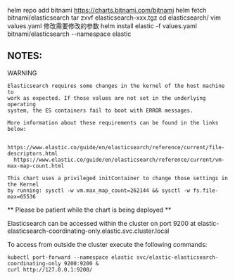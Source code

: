 helm repo add bitnami https://charts.bitnami.com/bitnami
helm fetch bitnami/elasticsearch
tar zxvf elasticsearch-xxx.tgz
cd elasticsearch/
vim values.yaml
修改需要修改的参数
helm install elastic -f values.yaml bitnami/elasticsearch --namespace elastic


NOTES:
-------------------------------------------------------------------------------
 WARNING

    Elasticsearch requires some changes in the kernel of the host machine to
    work as expected. If those values are not set in the underlying operating
    system, the ES containers fail to boot with ERROR messages.

    More information about these requirements can be found in the links below:

      https://www.elastic.co/guide/en/elasticsearch/reference/current/file-descriptors.html
      https://www.elastic.co/guide/en/elasticsearch/reference/current/vm-max-map-count.html

    This chart uses a privileged initContainer to change those settings in the Kernel
    by running: sysctl -w vm.max_map_count=262144 && sysctl -w fs.file-max=65536

** Please be patient while the chart is being deployed **

  Elasticsearch can be accessed within the cluster on port 9200 at elastic-elasticsearch-coordinating-only.elastic.svc.cluster.local

  To access from outside the cluster execute the following commands:

    kubectl port-forward --namespace elastic svc/elastic-elasticsearch-coordinating-only 9200:9200 &
    curl http://127.0.0.1:9200/